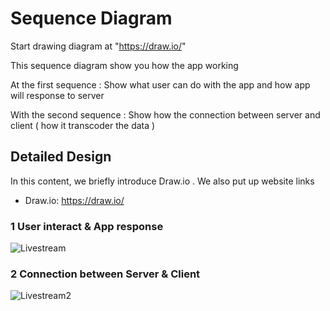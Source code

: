 # Sequence Diagram
Start drawing diagram at "https://draw.io/" 

This sequence diagram show you how the app working 

At the first sequence : Show what user can do with the app and how app will response to server

With the second sequence : Show how the connection between server and client ( how it transcoder the data )

## Detailed Design

In this content, we briefly introduce Draw.io . We also put up website links
 - Draw.io: https://draw.io/

### 1 User interact & App response
![Livestream](https://user-images.githubusercontent.com/50525244/103170434-c72eb580-4876-11eb-9c29-6991405a1121.png)

### 2 Connection between Server & Client
![Livestream2](https://user-images.githubusercontent.com/50525244/103170437-c85fe280-4876-11eb-815c-752a115a0b63.jpg)



 
 







